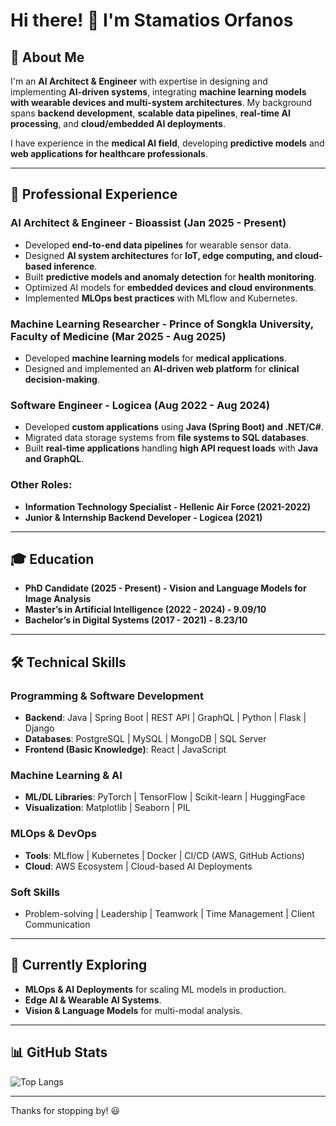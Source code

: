 # Hi there! 👋 I'm Stamatios Orfanos

## 🚀 About Me

I'm an **AI Architect & Engineer** with expertise in designing and implementing **AI-driven systems**, integrating **machine learning models with wearable devices and multi-system architectures**. My background spans **backend development**, **scalable data pipelines**, **real-time AI processing**, and **cloud/embedded AI deployments**.

I have experience in the **medical AI field**, developing **predictive models** and **web applications for healthcare professionals**.

---

## 💼 Professional Experience

### **AI Architect & Engineer - Bioassist (Jan 2025 - Present)**
- Developed **end-to-end data pipelines** for wearable sensor data.
- Designed **AI system architectures** for **IoT, edge computing, and cloud-based inference**.
- Built **predictive models and anomaly detection** for **health monitoring**.
- Optimized AI models for **embedded devices and cloud environments**.
- Implemented **MLOps best practices** with MLflow and Kubernetes.

### **Machine Learning Researcher - Prince of Songkla University, Faculty of Medicine (Mar 2025 - Aug 2025)**
- Developed **machine learning models** for **medical applications**.
- Designed and implemented an **AI-driven web platform** for **clinical decision-making**.

### **Software Engineer - Logicea (Aug 2022 - Aug 2024)**
- Developed **custom applications** using **Java (Spring Boot) and .NET/C#**.
- Migrated data storage systems from **file systems to SQL databases**.
- Built **real-time applications** handling **high API request loads** with **Java and GraphQL**.

### **Other Roles:**
- **Information Technology Specialist - Hellenic Air Force (2021-2022)**
- **Junior & Internship Backend Developer - Logicea (2021)**

---

## 🎓 Education

- **PhD Candidate (2025 - Present) - Vision and Language Models for Image Analysis**
- **Master’s in Artificial Intelligence (2022 - 2024) - 9.09/10**
- **Bachelor’s in Digital Systems (2017 - 2021) - 8.23/10**

---

## 🛠 Technical Skills

### **Programming & Software Development**
- **Backend**: Java | Spring Boot | REST API | GraphQL | Python | Flask | Django
- **Databases**: PostgreSQL | MySQL | MongoDB | SQL Server
- **Frontend (Basic Knowledge)**: React | JavaScript

### **Machine Learning & AI**
- **ML/DL Libraries**: PyTorch | TensorFlow | Scikit-learn | HuggingFace
- **Visualization**: Matplotlib | Seaborn | PIL

### **MLOps & DevOps**
- **Tools**: MLflow | Kubernetes | Docker | CI/CD (AWS, GitHub Actions)
- **Cloud**: AWS Ecosystem | Cloud-based AI Deployments

### **Soft Skills**
- Problem-solving | Leadership | Teamwork | Time Management | Client Communication

---

## 🌱 Currently Exploring

- **MLOps & AI Deployments** for scaling ML models in production.
- **Edge AI & Wearable AI Systems**.
- **Vision & Language Models** for multi-modal analysis.

---

## 📊 GitHub Stats

![Top Langs](https://github-readme-stats.vercel.app/api/top-langs/?username=StamatisOrfanos&layout=compact&hide=html&theme=dracula)

---

Thanks for stopping by! 😃
